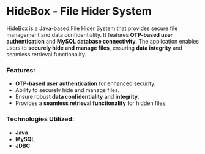 # HideBox - File Hider System

HideBox is a Java-based File Hider System that provides secure file management and data confidentiality. It features **OTP-based user authentication** and **MySQL database connectivity**. The application enables users to **securely hide and manage files**, ensuring **data integrity** and seamless retrieval functionality.

### Features:
- **OTP-based user authentication** for enhanced security.
- Ability to securely hide and manage files.
- Ensure robust **data confidentiality** and **integrity**.
- Provides a **seamless retrieval functionality** for hidden files.

### Technologies Utilized:
- **Java**
- **MySQL**
- **JDBC**

